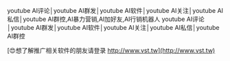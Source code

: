youtube AI评论│youtube AI群发│youtube AI软件│youtube AI关注│youtube AI私信│youtube AI群控,AI暴力营销,AI加好友,AI行销机器人
youtube AI评论│youtube AI群发│youtube AI软件│youtube AI关注│youtube AI私信│youtube AI群控

[😍想了解推广相关软件的朋友请登录 http://www.vst.tw](http://www.vst.tw)



